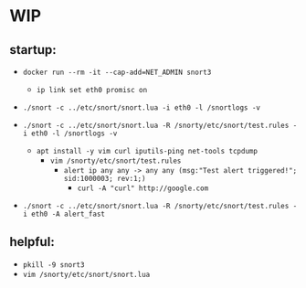 # WIP

## startup:
- `docker run --rm -it --cap-add=NET_ADMIN snort3`
    - `ip link set eth0 promisc on`

- `./snort -c ../etc/snort/snort.lua -i eth0 -l /snortlogs -v`
- `./snort -c ../etc/snort/snort.lua -R /snorty/etc/snort/test.rules -i eth0 -l /snortlogs -v`
    - `apt install -y vim curl iputils-ping net-tools tcpdump`
        - `vim /snorty/etc/snort/test.rules`
            - `alert ip any any -> any any (msg:"Test alert triggered!"; sid:1000003; rev:1;)`
                - `curl -A "curl" http://google.com`

- `./snort -c ../etc/snort/snort.lua -R /snorty/etc/snort/test.rules -i eth0 -A alert_fast`

## helpful:
- `pkill -9 snort3`
- `vim /snorty/etc/snort/snort.lua`